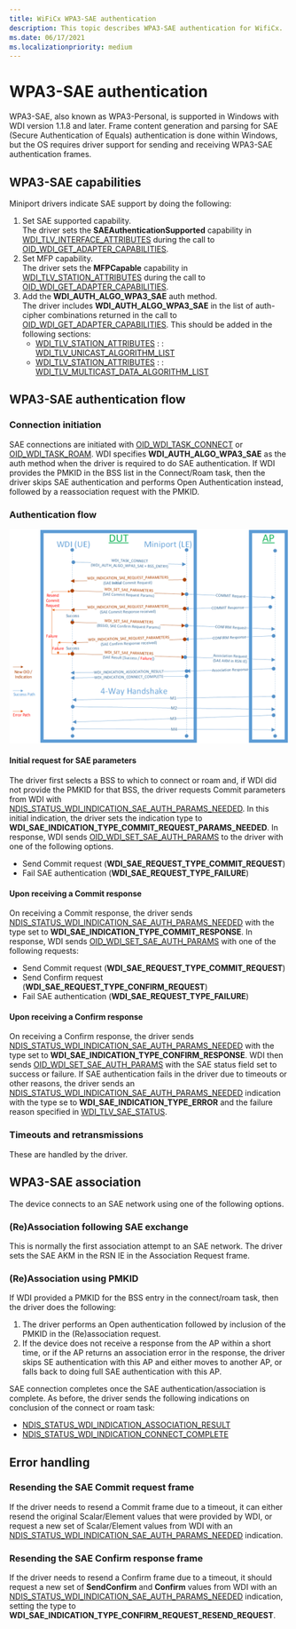 ```yaml
---
title: WiFiCx WPA3-SAE authentication
description: This topic describes WPA3-SAE authentication for WifiCx.
ms.date: 06/17/2021
ms.localizationpriority: medium
---
```


# WPA3-SAE authentication

WPA3-SAE, also known as WPA3-Personal, is supported in Windows with WDI version 1.1.8 and later. Frame content generation and parsing for SAE (Secure Authentication of Equals) authentication is done within Windows, but the OS requires driver support for sending and receiving WPA3-SAE authentication frames.

## WPA3-SAE capabilities

Miniport drivers indicate SAE support by doing the following:

1. Set SAE supported capability.  
    The driver sets the **SAEAuthenticationSupported** capability in [WDI_TLV_INTERFACE_ATTRIBUTES](wdi-tlv-interface-attributes.md) during the call to [OID_WDI_GET_ADAPTER_CAPABILITIES](oid-wdi-get-adapter-capabilities.md).
2. Set MFP capability.  
    The driver sets the **MFPCapable** capability in [WDI_TLV_STATION_ATTRIBUTES](wdi-tlv-station-attributes.md) during the call to [OID_WDI_GET_ADAPTER_CAPABILITIES](oid-wdi-get-adapter-capabilities.md).
3. Add the **WDI_AUTH_ALGO_WPA3_SAE** auth method.  
    The driver includes **WDI_AUTH_ALGO_WPA3_SAE** in the list of auth-cipher combinations returned in the call to [OID_WDI_GET_ADAPTER_CAPABILITIES](oid-wdi-get-adapter-capabilities.md). This should be added in the following sections:
    - [WDI_TLV_STATION_ATTRIBUTES](wdi-tlv-station-attributes.md) : : [WDI_TLV_UNICAST_ALGORITHM_LIST](wdi-tlv-unicast-algorithm-list.md)
    - [WDI_TLV_STATION_ATTRIBUTES](wdi-tlv-station-attributes.md) : : [WDI_TLV_MULTICAST_DATA_ALGORITHM_LIST](wdi-tlv-multicast-data-algorithm-list.md)

## WPA3-SAE authentication flow

### Connection initiation

SAE connections are initiated with [OID_WDI_TASK_CONNECT](oid-wdi-task-connect.md) or [OID_WDI_TASK_ROAM](oid-wdi-task-roam.md). WDI specifies **WDI_AUTH_ALGO_WPA3_SAE** as the auth method when the driver is required to do SAE authentication. If WDI provides the PMKID in the BSS list in the Connect/Roam task, then the driver skips SAE authentication and performs Open Authentication instead, followed by a reassociation request with the PMKID.

### Authentication flow

![WPA3-SAE authentication flow](../network/images/wpa3-sae-authentication-flow.png "WPA3-SAE authentication flow")

#### Initial request for SAE parameters

The driver first selects a BSS to which to connect or roam and, if WDI did not provide the PMKID for that BSS, the driver requests Commit parameters from WDI with [NDIS_STATUS_WDI_INDICATION_SAE_AUTH_PARAMS_NEEDED](ndis-status-wdi-indication-sae-auth-params-needed.md). In this initial indication, the driver sets the indication type to **WDI_SAE_INDICATION_TYPE_COMMIT_REQUEST_PARAMS_NEEDED**. In response, WDI sends [OID_WDI_SET_SAE_AUTH_PARAMS](oid-wdi-set-sae-auth-params.md) to the driver with one of the following options.

- Send Commit request (**WDI_SAE_REQUEST_TYPE_COMMIT_REQUEST**)
- Fail SAE authentication (**WDI_SAE_REQUEST_TYPE_FAILURE**)

#### Upon receiving a Commit response

On receiving a Commit response, the driver sends [NDIS_STATUS_WDI_INDICATION_SAE_AUTH_PARAMS_NEEDED](ndis-status-wdi-indication-sae-auth-params-needed.md) with the type set to **WDI_SAE_INDICATION_TYPE_COMMIT_RESPONSE**. In response, WDI sends [OID_WDI_SET_SAE_AUTH_PARAMS](oid-wdi-set-sae-auth-params.md) with one of the following requests:

- Send Commit request (**WDI_SAE_REQUEST_TYPE_COMMIT_REQUEST**)
- Send Confirm request (**WDI_SAE_REQUEST_TYPE_CONFIRM_REQUEST**)
- Fail SAE authentication (**WDI_SAE_REQUEST_TYPE_FAILURE**)

#### Upon receiving a Confirm response

On receiving a Confirm response, the driver sends [NDIS_STATUS_WDI_INDICATION_SAE_AUTH_PARAMS_NEEDED](ndis-status-wdi-indication-sae-auth-params-needed.md) with the type set to **WDI_SAE_INDICATION_TYPE_CONFIRM_RESPONSE**. WDI then sends [OID_WDI_SET_SAE_AUTH_PARAMS](oid-wdi-set-sae-auth-params.md) with the SAE status field set to success or failure. If SAE authentication fails in the driver due to timeouts or other reasons, the driver sends an [NDIS_STATUS_WDI_INDICATION_SAE_AUTH_PARAMS_NEEDED](ndis-status-wdi-indication-sae-auth-params-needed.md) indication with the type se to **WDI_SAE_INDICATION_TYPE_ERROR** and the failure reason specified in [WDI_TLV_SAE_STATUS](wdi-tlv-sae-status.md).

### Timeouts and retransmissions

These are handled by the driver.

## WPA3-SAE association

The device connects to an SAE network using one of the following options.

### (Re)Association following SAE exchange

This is normally the first association attempt to an SAE network. The driver sets the SAE AKM in the RSN IE in the Association Request frame.

### (Re)Association using PMKID

If WDI provided a PMKID for the BSS entry in the connect/roam task, then the driver does the following:

1. The driver performs an Open authentication followed by inclusion of the PMKID in the (Re)association request.
2. If the device does not receive a response from the AP within a short time, or if the AP returns an association error in the response, the driver skips SE authentication with this AP and either moves to another AP, or falls back to doing full SAE authentication with this AP.

SAE connection completes once the SAE authentication/association is complete. As before, the driver sends the following indications on conclusion of the connect or roam task:

- [NDIS_STATUS_WDI_INDICATION_ASSOCIATION_RESULT](ndis-status-wdi-indication-association-result.md)
- [NDIS_STATUS_WDI_INDICATION_CONNECT_COMPLETE](ndis-status-wdi-indication-connect-complete.md)

## Error handling

### Resending the SAE Commit request frame

If the driver needs to resend a Commit frame due to a timeout, it can either resend the original Scalar/Element values that were provided by WDI, or request a new set of Scalar/Element values from WDI with an [NDIS_STATUS_WDI_INDICATION_SAE_AUTH_PARAMS_NEEDED](ndis-status-wdi-indication-sae-auth-params-needed.md) indication.

### Resending the SAE Confirm response frame

If the driver needs to resend a Confirm frame due to a timeout, it should request a new set of **SendConfirm** and **Confirm** values from WDI with an [NDIS_STATUS_WDI_INDICATION_SAE_AUTH_PARAMS_NEEDED](ndis-status-wdi-indication-sae-auth-params-needed.md) indication, setting the type to **WDI_SAE_INDICATION_TYPE_CONFIRM_REQUEST_RESEND_REQUEST**.
